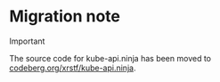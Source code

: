 # Migration note

> [!IMPORTANT]
> The source code for kube-api.ninja has been moved to [codeberg.org/xrstf/kube-api.ninja](https://codeberg.org/xrstf/kube-api.ninja).
